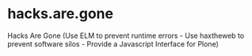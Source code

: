 # hacks.are.gone
Hacks Are Gone (Use ELM to prevent runtime errors  - Use haxtheweb to prevent software silos - Provide a Javascript  Interface for Plone)
